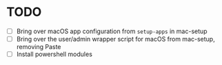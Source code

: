 # TODO

- [ ] Bring over macOS app configuration from `setup-apps` in mac-setup
- [ ] Bring over the user/admin wrapper script for macOS from mac-setup, removing Paste
- [ ] Install powershell modules
